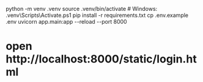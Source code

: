 python -m venv .venv
source .venv/bin/activate  # Windows: .venv\Scripts\Activate.ps1
pip install -r requirements.txt
cp .env.example .env
uvicorn app.main:app --reload --port 8000
# open http://localhost:8000/static/login.html